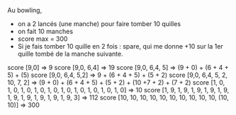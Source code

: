 
Au bowling, 
* on a 2 lancés (une manche) pour faire tomber 10 quilles
* on fait 10 manches
* score max = 300
* Si je fais tomber 10 quille en 2 fois : spare, qui me donne +10 sur la 1er quille tombé de la manche suivante.

score [9,0] => 9
score [9,0, 6,4] => 19
score [9,0, 6,4, 5] => (9 + 0) + (6 + 4 + 5) + (5)
score [9,0, 6,4, 5,2] => 9 + (6 + 4 + 5) + (5 + 2)
score [9,0, 6,4, 5, 2, 10, 7, 2] => (9 + 0) + (6 + 4 + 5) + (5 + 2) + (10 +7 + 2) + (7 + 2)
score [1, 0, 1, 0, 1, 0, 1, 0, 1, 0, 1, 0, 1, 0, 1, 0, 1, 0, 1, 0] => 10
score [1, 9, 1, 9, 1, 9, 1, 9, 1, 9, 1, 9, 1, 9, 1, 9, 1, 9, 1, 9, 3] => 112
score [10, 10, 10, 10, 10, 10, 10, 10, 10, 10, (10, 10)] => 300
